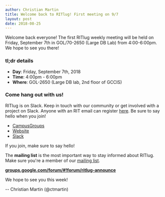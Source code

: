```yaml
---
author: Christian Martin
title: Welcome back to RITlug! First meeting on 9/7
layout: post
date: 2018-08-25
---
```

Welcome back everyone! The first RITlug weekly meeting will be held on Friday,
September 7th in GOL/70-2650 (Large DB Lab) from 4:00-6:00pm. We hope to see you
there!

### tl;dr details

* **Day**: Friday, September 7th, 2018
* **Time**: 4:00pm - 6:00pm
* **Where**: GOL-2650 (Large DB lab, 2nd floor of GCCIS)


### Come hang out with us!

RITlug is on Slack. Keep in touch with our community or get involved with a
project on Slack. Anyone with an RIT email can register
[here](https://rit-lug.slack.com/signup "Join the RITlug Slack"). Be sure to say
hello when you join!

* [CampusGroups](https://campusgroups.rit.edu/student_community?club_id=16071 "
RITlug on CampusGroups")
* [Website](http://ritlug.com "RIT Linux Users Group website")
* [Slack](https://rit-lug.slack.com/signup "Join the RITlug Slack")

If you join, make sure to say hello!

The **mailing list** is the most important way to stay informed about RITlug.
Make sure you're a member of our [mailing
list](https://groups.google.com/forum/#!forum/ritlug-announce "RITlug mailing
list - Google Groups").

**[groups.google.com/forum/#!forum/ritlug-announce](https://groups.google.com/forum/#!forum/ritlug-announce "RITlug mailing list - Google Groups")**

We hope to see you this week!

--
Christian Martin (@ctmartin)
